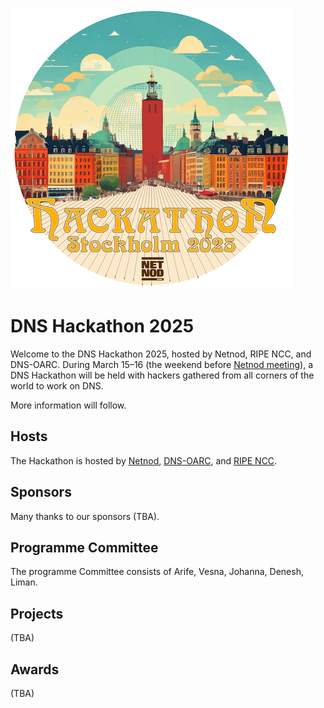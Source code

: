 ![DNS Hackathon 2025](/Hackathon_Stockholm_2025_first.png)

# DNS Hackathon 2025

Welcome to the DNS Hackathon 2025, hosted by Netnod, RIPE NCC, and DNS-OARC. During March 15–16 (the weekend before [Netnod meeting](https://www.netnod.se/event/netnod-meeting2025/)), a DNS Hackathon will be held with hackers gathered from all corners of the world to work on DNS.

More information will follow.

## Hosts

The Hackathon is hosted by [Netnod](https://www.netnod.se/), [DNS-OARC](https://www.dns-oarc.net/), and [RIPE NCC](https://www.ripe.net/).

## Sponsors

Many thanks to our sponsors (TBA).

## Programme Committee

The programme Committee consists of Arife, Vesna, Johanna, Denesh, Liman.

## Projects

(TBA)

## Awards

(TBA)
